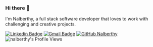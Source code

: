 ### Hi there 👋

I'm Nalberthy, a full stack software developer that loves to work with challenging and creative projects.

[![Linkedin Badge](https://img.shields.io/badge/-LinkedIn-blue?style=flat-square&logo=Linkedin&logoColor=white&link=https://www.linkedin.com/in/nalberthy/)](https://www.linkedin.com/in/robson-gomes-575396b5/) 
[![Gmail Badge](https://img.shields.io/badge/-Gmail-Red?style=flat-square&logo=Gmail&logoColor=white&link=mailto:fgomes.robson@gmail.com)](mailto:nalberthyuf@gmail.com)
[![GitHub Nalberthy](https://img.shields.io/github/followers/robsonfgomes?label=follow&style=social)](https://github.com/nalberthy)
<img src="https://img.shields.io/badge/dynamic/json?url=https://api.countapi.xyz/hit/visitor-badge/nalberthy&label=Profile%20Views&query=value" alt="nalberthy's Profile Views">


&nbsp;
&nbsp;



<!--
**nalberthy/nalberthy** is a ✨ _special_ ✨ repository because its `README.md` (this file) appears on your GitHub profile.

Here are some ideas to get you started:

- 🔭 I’m currently working on ...
- 🌱 I’m currently learning ...
- 👯 I’m looking to collaborate on ...
- 🤔 I’m looking for help with ...
- 💬 Ask me about ...
- 📫 How to reach me: ...
- 😄 Pronouns: ...
- ⚡ Fun fact: ...
-->
